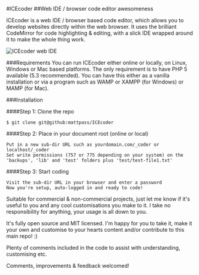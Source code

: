#ICEcoder
##Web IDE / browser code editor awesomeness

ICEcoder is a web IDE / browser based code editor, which allows you to develop websites directly within the web browser. It uses the brilliant CodeMirror for code highlighting & editing, with a slick IDE wrapped around it to make the whole thing work.

<img src="http://icecoder.net/images/icecoder-v3-0-beta-browser-code-editor.png" alt="ICEcoder web IDE">

###Requirements
You can run ICEcoder either online or locally, on Linux, Windows or Mac based platforms. The only requirement is to have PHP 5 available (5.3 recommended). You can have this either as a vanilla installation or via a program such as WAMP or XAMPP (for Windows) or MAMP (for Mac).

###Installation

####Step 1: Clone the repo

```
$ git clone git@github:mattpass/ICEcoder
```

####Step 2: Place in your document root (online or local)
```
Put in a new sub-dir URL such as yourdomain.com/_coder or localhost/_coder
Set write permissions (757 or 775 depending on your system) on the 'backups', 'lib' and 'test' folders plus 'test/test-file1.txt'
```

####Step 3: Start coding
```
Visit the sub-dir URL in your browser and enter a password
Now you're setup, auto-logged in and ready to code!
```

Suitable for commercial & non-commercial projects, just let me know if it's useful to you and any cool customisations you make to it. I take no responsibility for anything, your usage is all down to you.

It's fully open source and MIT licensed. I'm happy for you to take it, make it your own and customise to your hearts content and/or contribute to this main repo! :)

Plenty of comments included in the code to assist with understanding, customising etc.

Comments, improvements & feedback welcomed!